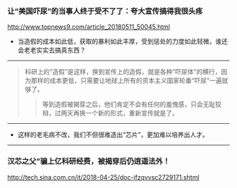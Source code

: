 ### 让“美国吓尿”的当事人终于受不了了：夸大宣传搞得我很头疼
http://www.topnews9.com/article_20180511_50045.html
- 当造假的成本如此低，获取的暴利如此丰厚，受到惩处的力度如此轻微，谁还会老老实实去搞真东西？
---
>科研上的“造假”是这样，换到宣传上的造假，就是各种“吓尿体”的横行，因为那样的成本更低，只需要让地球上所有的资本主义国家轮番“吓尿”一遍就够了。
>>等到造假被揭穿之后，他们肯定不会有任何的羞愧感，只会无耻狡辩，过两天再换一个新的形式，重新宣传就是了。
---
- 这样的老毛病不改，我们不但很难造出“芯片”，更加难以培养出人才。
---
### 汉芯之父”骗上亿科研经费，被揭穿后仍逍遥法外！
http://tech.sina.com.cn/it/2018-04-25/doc-ifzqvvsc2729171.shtml